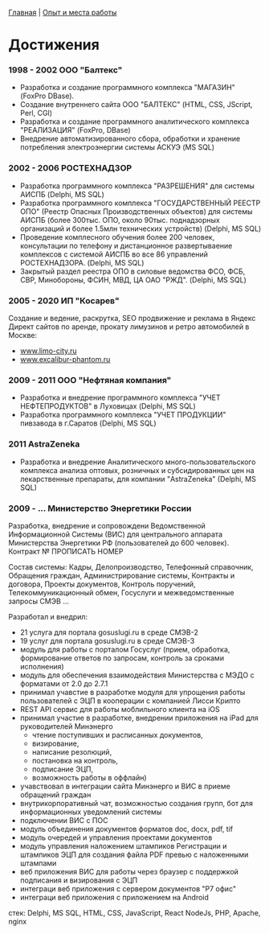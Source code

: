 [Главная](README.md) | [Опыт и места работы](experience.md)

# Достижения

### 1998 - 2002 ООО "Балтекс"

- Разработка и создание программного комплекса "МАГАЗИН" (FoxPro DBase).
- Создание внутреннего сайта ООО "БАЛТЕКС" (HTML, CSS, JScript, Perl, CGI)
- Разработка и создание программного аналитического комплекса "РЕАЛИЗАЦИЯ" (FoxPro, DBase)
- Внедрение автоматизированного сбора, обработки и хранение потребления электроэнергии системы АСКУЭ (MS SQL)


### 2002 - 2006 РОСТЕХНАДЗОР

- Разработка программного комплекса "РАЗРЕШЕНИЯ" для системы АИСПБ (Delphi, MS SQL)
- Разработка программного комплекса "ГОСУДАРСТВЕННЫЙ РЕЕСТР ОПО" (Реестр Опасных Производственных объектов) для системы АИСПБ (более 300тыс. ОПО, около 90тыс. поднадзорных организаций и более 1.5млн технических устройств) (Delphi, MS SQL)
- Проведение комплесного обучения более 200 человек, консультации по телефону и дистанционное развертываение комплексов с системой АИСПБ во все 86 управлений РОСТЕХНАДЗОРА. (Delphi, MS SQL)
- Закрытый раздел реестра ОПО в силовые ведомства ФСО, ФСБ, СВР, Минобороны, ФСИН, МВД, ЦА ОАО "РЖД". (Delphi, MS SQL)

### 2005 - 2020 ИП "Косарев"

Создание и ведение, раскрутка, SEO продвижение и реклама в Яндекс Директ сайтов по аренде, прокату лимузинов и ретро автомобилей в Москве:
- www.limo-city.ru
- www.excalibur-phantom.ru

### 2009 - 2011 ООО "Нефтяная компания"

- Разработка и внедрение программного комплекса "УЧЕТ НЕФТЕПРОДУКТОВ" в Луховицах (Delphi, MS SQL)
- Разработка программного комплекса "УЧЕТ ПРОДУКЦИИ" пивзавода в г.Саратов (Delphi, MS SQL)

### 2011 AstraZeneka

- Разработка и внедрение Аналитического много-пользовательского комплекса анализа оптовых, розничных и субсидированных цен на лекарственные препараты, для компании "AstraZeneka" (Delphi, MS SQL)

### 2009 - ... Министерство Энергетики России

Разработка, внедрение и сопровождени Ведомственной Информационной Системы (ВИС) для центрального аппарата Министерства Энергетики РФ (пользователей до 600 человек). Контракт № ПРОПИСАТЬ НОМЕР

Состав системы: Кадры, Делопроизводство, Телефонный справочник, Обращения граждан, Администрирование системы, Контракты и договора, Проекты документов, Контроль поручений, Телекоммуникационный обмен, Госуслуги и межведомственные запросы СМЭВ ...

Разработал и внедрил:
- 21 услуга для портала gosuslugi.ru в среде СМЭВ-2
- 19 услуг для портала gosuslugi.ru в среде СМЭВ-3
- модуль для работы с порталом Госуслуг (прием, обработка, формирование ответов по запросам, контроль за сроками исполнения)
- модуль для обеспечения взаимодействия Министерства с МЭДО с форматами от 2.0 до 2.7.1
- принимал учавстие в разработке модуля для упрощения работы пользователей с ЭЦП в кооперации с компанией Лисси Крипто
- REST API сервис для работы моблильного клиента на iOS
- принимал участие в разработке, внедрении приложения на iPad для руководителей Минэнерго
  - чтение поступивших и расписанных документов,
  - визирование,
  - написание резолюций,
  - постановка на контроль,
  - подписание ЭЦП,
  - возможность работы в оффлайн)
- учавствовал в интеграции сайта Минэнерго и ВИС в приеме обращений граждан
- внутрикорпоративный чат, возможностью создания групп, бот для информационных уведомлений системы
- подключении ВИС с ПОС
- модуль объединения документов форматов doc, docx, pdf, tif
- модуль очередей и управления проектами документов
- модуль управления наложением штампиков Регистрации и штампиков ЭЦП для создания файла PDF превью с наложенными штампами
- веб приложения ВИС для работы через браузер с поддержкой подписания и визирования с ЭЦП
- интеграци веб приложения с сервером документов "Р7 офис"
- интеграци веб приложения с приложением на Android

стек: Delphi, MS SQL, HTML, CSS, JavaScript, React NodeJs, PHP, Apache, nginx

